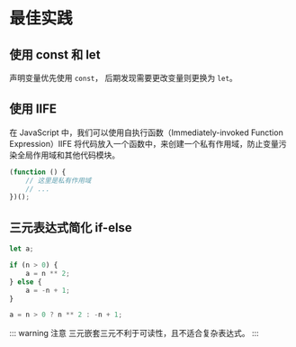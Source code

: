 # 最佳实践

## 使用 const 和 let

声明变量优先使用 `const`， 后期发现需要更改变量则更换为 `let`。

## 使用 IIFE

在 JavaScript 中，我们可以使用自执行函数（Immediately-invoked Function Expression）IIFE 将代码放入一个函数中，来创建一个私有作用域，防止变量污染全局作用域和其他代码模块。

```js
(function () {
	// 这里是私有作用域
	// ...
})();
```

## 三元表达式简化 if-else

```js
let a;

if (n > 0) {
	a = n ** 2;
} else {
	a = -n + 1;
}

a = n > 0 ? n ** 2 : -n + 1;
```

::: warning 注意
三元嵌套三元不利于可读性，且不适合复杂表达式。
:::
